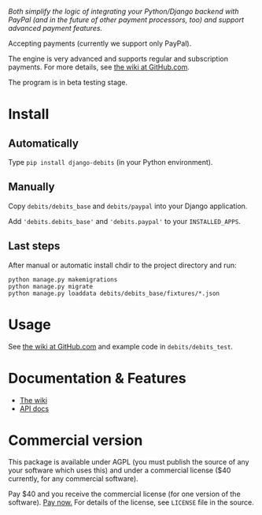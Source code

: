 _Both simplify the logic of integrating your Python/Django backend with PayPal
(and in the future of other payment processors, too)
and support advanced payment features._

Accepting payments (currently we support only PayPal).

The engine is very advanced and supports regular and subscription payments.
For more details, see
[the wiki at GitHub.com](https://github.com/vporton/django-debits/wiki).

The program is in beta testing stage.

# Install

## Automatically

Type `pip install django-debits` (in your Python environment).

## Manually

Copy `debits/debits_base` and `debits/paypal` into your Django application.

Add `'debits.debits_base'` and `'debits.paypal'` to your `INSTALLED_APPS`.

## Last steps

After manual or automatic install chdir to the project directory and run:

```
python manage.py makemigrations
python manage.py migrate
python manage.py loaddata debits/debits_base/fixtures/*.json
```

# Usage

See
[the wiki at GitHub.com](https://github.com/vporton/django-debits/wiki)
and example code in `debits/debits_test`.

# Documentation & Features

* [The wiki](https://github.com/vporton/django-debits/wiki)
* [API docs](https://django-debits.readthedocs.io/en/latest/)

# Commercial version

This package is available under AGPL (you must publish the source of any your
software which uses this)
and under a commercial license ($40 currently, for any commercial software).

Pay $40 and you receive the commercial license (for one version of the software).
[Pay now.](https://www.paypal.com/cgi-bin/webscr?cmd=_s-xclick&hosted_button_id=K6MJJ3LHQLJS2)
For details of the license, see `LICENSE` file in the source.